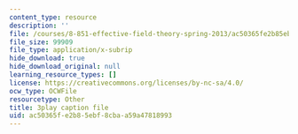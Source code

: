 ```yaml
---
content_type: resource
description: ''
file: /courses/8-851-effective-field-theory-spring-2013/ac50365fe2b85ebf8cbaa59a47818993_v2JKK_yPwc0.vtt
file_size: 99909
file_type: application/x-subrip
hide_download: true
hide_download_original: null
learning_resource_types: []
license: https://creativecommons.org/licenses/by-nc-sa/4.0/
ocw_type: OCWFile
resourcetype: Other
title: 3play caption file
uid: ac50365f-e2b8-5ebf-8cba-a59a47818993
---
```

